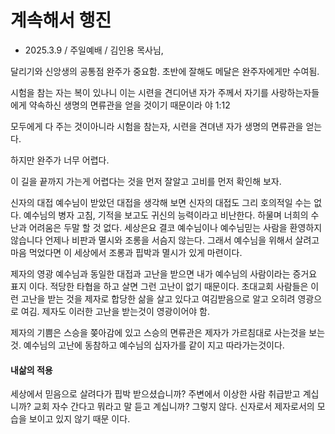 # 계속해서 행진
* 2025.3.9 / 주일예배 / 김인용 목사님,

달리기와 신앙생의 공통점
완주가 중요함. 초반에 잘해도 메달은 완주자에게만 수여됨. 

시험을 참는 자는 복이 있나니 이는 시련을 견디어낸 자가 주께서 자기를 사랑하는자들에게 약속하신 생명의 면류관을 얻을 것이기 때문이라 야 1:12

모두에게 다 주는 것이아니라 시험을 참는자, 시련을 견뎌낸 자가 생명의 면류관을 얻는다.

하지만 완주가 너무 어렵다. 

이 길을 끝까지 가는게 어렵다는 것을 먼저 잘알고 고비를 먼저 확인해 보자.

신자의 대접
예수님이 받았던 대접을 생각해 보면 신자의 대접도 그리 호의적일 수는 없다. 예수님의 병자 고침, 기적을 보고도 귀신의 능력이라고 비난한다. 하물며 너희의 수난과 어려움은 두말 할 것 없다.
세상은요 결코 예수님이나 예수님믿는 사람을 환영하지 않습니다 언제나 비판과 멸시와 조롱을 서슴지 않는다. 그래서 예수님을 위해서 살려고 마음 먹었다면 이 세상에서 조롱과 핍박과 멸시가 있게 마련이다. 

제자의 영광
예수님과 동일한 대접과 고난을 받으면 내가 예수님의 사람이라는 증거요 표지 이다. 적당한 타협을 하고 살면 그런 고난이 없기 때문이다. 초대교회 사람들은 이런 고난을 받는 것을 제자로 합당한 삶을 살고 있다고 여김받음으로 알고 오히려 영광으로 여김. 제자도 이러한 고난을 받는것이 영광이어야 함.

제자의 기쁨은 스승을 쫒아감에 있고 스승의 면류관은 제자가 가르침대로 사는것을 보는것. 예수님의 고난에 동참하고 예수님의 십자가를 같이 지고 따라가는것이다.

#### 내삶의 적용

 세상에서 믿음으로 살려다가 핍박 받으셨습니까? 주변에서 이상한 사람 취급받고 계십니까? 교회 자수 간다고 뭐라고 말 듣고 계십니까? 
 그렇지 않다. 신자로서 제자로서의 모습을 보이고 있지 않기 때문 이다. 
